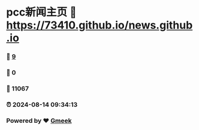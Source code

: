 # pcc新闻主页 :link: https://73410.github.io/news.github.io 
### :page_facing_up: [9](https://73410.github.io/news.github.io/tag.html) 
### :speech_balloon: 0 
### :hibiscus: 11067 
### :alarm_clock: 2024-08-14 09:34:13 
### Powered by :heart: [Gmeek](https://github.com/Meekdai/Gmeek)

